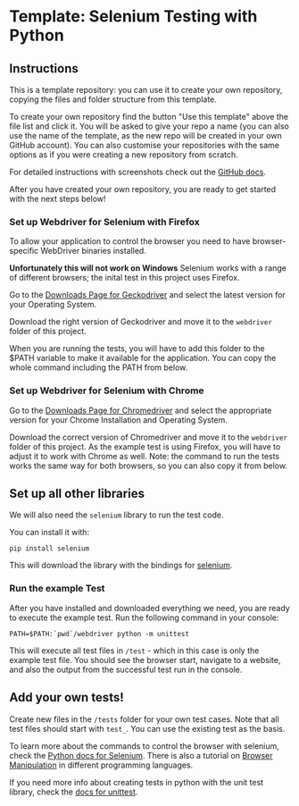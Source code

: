 # Template: Selenium Testing with Python

## Instructions

This is a template repository:
you can use it to create your own repository, copying the files and folder structure from this template. 

To create your own repository find the button "Use this template" above the file list and click it.
You will be asked to give your repo a name (you can also use the name of the template, as the new repo will be created in your own GitHub account).
You can also customise your repositories with the same options as if you were creating a new repository from scratch.

For detailed instructions with screenshots check out the [GitHub docs](https://docs.github.com/en/free-pro-team@latest/github/creating-cloning-and-archiving-repositories/creating-a-repository-from-a-template).

After you have created your own repository, you are ready to get started with the next steps below!


### Set up Webdriver for Selenium with Firefox

To allow your application to control the browser you need to have browser-specific WebDriver binaries installed.

**Unfortunately this will not work on Windows**
Selenium works with a range of different browsers; the inital test in this project uses Firefox.

Go to the [Downloads Page for Geckodriver](https://github.com/mozilla/geckodriver/releases) and select the latest version for your Operating System.

Download the right version of Geckodriver and move it to the `webdriver` folder of this project.

When you are running the tests, you will have to add this folder to the $PATH variable to make it available for the application.
You can copy the whole command including the PATH from below.

### Set up Webdriver for Selenium with Chrome

Go to the [Downloads Page for Chromedriver](https://chromedriver.chromium.org/downloads) and select the appropriate version for your Chrome Installation and Operating System.

Download the correct version of Chromedriver and move it to the `webdriver` folder of this project.
As the example test is using Firefox, you will have to adjust it to work with Chrome as well.
Note: the command to run the tests works the same way for both browsers, so you can also copy it from below.

## Set up all other libraries

We will also need the `selenium` library to run the test code.

You can install it with:
```
pip install selenium
```

This will download the library with the bindings for [selenium](https://pypi.org/project/selenium/).


### Run the example Test

After you have installed and downloaded everything we need, you are ready to execute the example test.
Run the following command in your console:
```
PATH=$PATH:`pwd`/webdriver python -m unittest
```

This will execute all test files in `/test` - which in this case is only the example test file.
You should see the browser start, navigate to a website, and also the output from the successful test run in the console.


## Add your own tests!

Create new files in the `/tests` folder for your own test cases. Note that all test files should start with `test_`.
You can use the existing test as the basis.

To learn more about the commands to control the browser with selenium, check the [Python docs for Selenium](https://www.selenium.dev/selenium/docs/api/py/api.html).
There is also a tutorial on [Browser Manipulation](https://www.selenium.dev/documentation/en/webdriver/browser_manipulation/) in different programming languages.

If you need more info about creating tests in python with the unit test library, check the [docs for unittest](https://docs.python.org/3/library/unittest.html).
